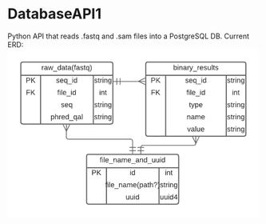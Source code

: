 # DatabaseAPI1
Python API that reads .fastq and .sam files into a PostgreSQL DB.
Current ERD: 
![three tables: raw-datatable, file-name-and-uuid-table and table for secondary data genereated by binaries](images/postgresV1.png "ERD for postgresDB")
